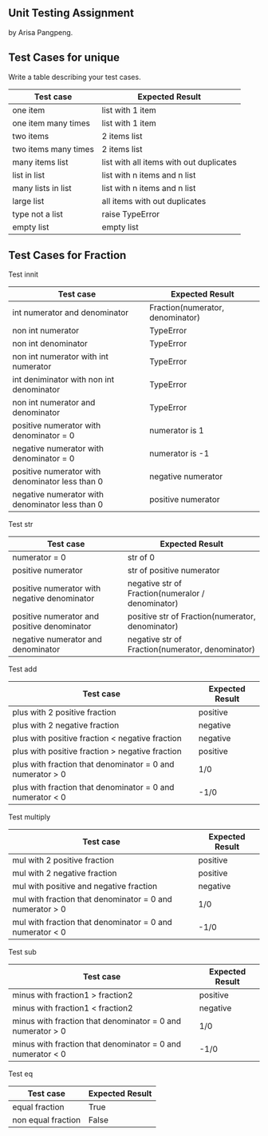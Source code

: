 ## Unit Testing Assignment

by Arisa Pangpeng.


## Test Cases for unique

Write a table describing your test cases.

| Test case              |  Expected Result    |
|------------------------|---------------------|
| one item               |  list with 1 item   |
| one item many times    |  list with 1 item   |
| two items              |  2 items list       |
| two items many times   |  2 items list       |
| many items list        | list with all items with out duplicates |
| list in list | list with n items and n list |
| many lists in list |  list with n items and n list |
| large list | all items with out duplicates |
| type not a list | raise TypeError |
| empty list| empty list|
## Test Cases for Fraction

Test innit

| Test case              |  Expected Result    |
|------------------------|---------------------|
| int numerator and denominator       |  Fraction(numerator, denominator)   |
| non int numerator   |  TypeError  |
| non int denominator             |  TypeError       |
| non int numerator with int numerator             |  TypeError       |
| int deniminator with non int denominator             |  TypeError       |
| non int numerator and denominator             |  TypeError       |
| positive numerator with denominator = 0   |  numerator is 1  |
| negative numerator with denominator = 0     | numerator is -1 |
| positive numerator with denominator less than 0   | negative numerator |
| negative numerator with denominator less than 0   | positive numerator |

Test str

| Test case              |  Expected Result    |
|------------------------|---------------------|
| numerator = 0 | str of 0 |
| positive numerator| str of positive numerator|
| positive numerator with negative denominator| negative str of Fraction(numeralor / denominator)|
| positive numerator and positive denominator| positive str of Fraction(numerator, denominator) |
| negative numerator and denominator| negative str of Fraction(numerator, denominator) |

Test add

| Test case              |  Expected Result    |
|------------------------|---------------------|
| plus with 2 positive fraction   | positive |
| plus with 2 negative fraction   | negative |
| plus with positive fraction < negative fraction   | negative |
| plus with positive fraction > negative fraction   | positive |
| plus with fraction that denominator = 0 and numerator > 0   | 1/0 |
| plus with fraction that denominator = 0 and numerator < 0   | -1/0 |

Test multiply

| Test case              |  Expected Result    |
|------------------------|---------------------|
| mul with 2 positive fraction   | positive |
| mul with 2 negative fraction   | positive |
| mul with positive and negative fraction   | negative |
| mul with fraction that denominator = 0 and numerator > 0   | 1/0 |
| mul with fraction that denominator = 0 and numerator < 0   | -1/0 |

Test sub

| Test case              |  Expected Result    |
|------------------------|---------------------|
| minus with fraction1 > fraction2   | positive |
| minus with fraction1 < fraction2   | negative |
| minus with fraction that denominator = 0 and numerator > 0   | 1/0 |
| minus with fraction that denominator = 0 and numerator < 0   | -1/0 |

Test eq

| Test case              |  Expected Result    |
|------------------------|---------------------|
| equal fraction | True |
| non equal fraction | False |
